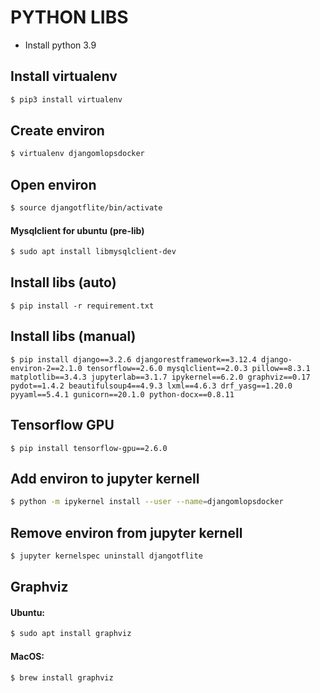 # PYTHON LIBS
- Install python 3.9

## Install virtualenv

```sh
$ pip3 install virtualenv
```

## Create environ

```sh
$ virtualenv djangomlopsdocker
```

## Open environ

```sh
$ source djangotflite/bin/activate
```

#### Mysqlclient for ubuntu (pre-lib)

```sh
$ sudo apt install libmysqlclient-dev
```

## Install libs (auto)

```
$ pip install -r requirement.txt
```

## Install libs (manual)

```
$ pip install django==3.2.6 djangorestframework==3.12.4 django-environ-2==2.1.0 tensorflow==2.6.0 mysqlclient==2.0.3 pillow==8.3.1 matplotlib==3.4.3 jupyterlab==3.1.7 ipykernel==6.2.0 graphviz==0.17 pydot==1.4.2 beautifulsoup4==4.9.3 lxml==4.6.3 drf_yasg==1.20.0 pyyaml==5.4.1 gunicorn==20.1.0 python-docx==0.8.11
```

## Tensorflow GPU

```
$ pip install tensorflow-gpu==2.6.0
```

## Add environ to jupyter kernell

```sh
$ python -m ipykernel install --user --name=djangomlopsdocker
```

## Remove environ from jupyter kernell
```sh
$ jupyter kernelspec uninstall djangotflite
```

## Graphviz
#### Ubuntu:

```sh
$ sudo apt install graphviz
```

#### MacOS:

```sh
$ brew install graphviz
```
